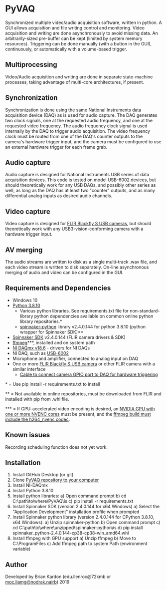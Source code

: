 # PyVAQ

Synchronized multiple video/audio acquisition software, written in python. A GUI allows acquisition and file writing control and monitoring. Video acquisition and writing are done asynchronously to avoid missing data. An arbitrarily-sized pre-buffer can be kept (limited by system memory resources). Triggering can be done manually (with a button in the GUI), continuously, or automatically with a volume-based trigger.

## Multiprocessing

Video/Audio acquisition and writing are done in separate state-machine processes, taking advantage of multi-core architectures, if present.

## Synchronization

Synchronization is done using the same National Instruments data acquisition device (DAQ) as is used for audio capture. The DAQ generates two clock signals, one at the requested audio frequency, and one at the requested video frequency. The audio frequency clock signal is used internally by the DAQ to trigger audio acquisition. The video frequency clock must be routed from one of the DAQ's counter outputs to the camera's hardware trigger input, and the camera must be configured to use an external hardware trigger for each frame grab.

## Audio capture

Audio capture is designed for National Instruments USB series of data acquisition devices. This code is tested on model USB-6002 devices, but should theoretically work for any USB DAQs, and possibly other series as well, as long as the DAQ has at least two "counter" outputs, and as many differential analog inputs as desired audio channels.

## Video capture

Video capture is designed for [FLIR Blackfly S USB cameras](https://www.flir.com/products/blackfly-s-usb3/?vertical=machine+vision&segment=iis), but should theoretically work with any USB3-vision-conforming camera with a hardware trigger input.

## AV merging

The audio streams are written to disk as a single multi-track .wav file, and each video stream is written to disk separately. On-line asynchronous merging of audio and video can be configured in the GUI.

## Requirements and Dependencies

 - Windows 10
 - [Python 3.8.10](https://www.python.org/downloads/release/python-3810/)
   - Various python libraries. See requirements.txt file for non-standard-library python dependencies available on common online python library repositories.\*
   - [spinnaker-python](https://www.flir.com/support-center/iis/machine-vision/downloads/spinnaker-sdk-and-firmware-download/) library v2.4.0.144 for python 3.8.10 (python wrapper for Spinnaker SDK)\*\*
 - [Spinnaker SDK](https://www.flir.com/support-center/iis/machine-vision/downloads/spinnaker-sdk-and-firmware-download/) v2.4.0.144 (FLIR camera drivers & SDK)
 - [ffmpeg](https://ffmpeg.org/)\*\*\*, installed and on system path
 - [NI DAQmx v18.6](https://www.ni.com/en-us/support/downloads/drivers/download.ni-daqmx.html#291872) - drivers for NI DAQs
 - NI DAQ, such as [USB-6002](https://www.ni.com/docs/en-US/bundle/usb-6002-specs/resource/374371a.pdf)
 - Microphone and amplifier, connected to analog input on DAQ
 - One or more [FLIR Blackfly S USB camera](https://www.flir.com/products/blackfly-s-usb3/?vertical=machine+vision&segment=iis) or other FLIR camera with a similar interface
   - [Cable to connect camera GPIO port to DAQ for hardware triggering](https://www.flir.com/products/hirose-hr10-6-pin-circular-connector/)

\* = Use pip install -r requirements.txt to install

\*\* = Not available in online repositories, must be downloaded from FLIR and installed with pip from .whl file.

\*\*\* = If GPU-accelerated video encoding is desired, an [NVIDIA GPU with one or more NVENC cores](https://developer.nvidia.com/video-encode-and-decode-gpu-support-matrix-new) must be present, and the [ffmpeg build must include the h264_nvenc codec](https://www.gyan.dev/ffmpeg/builds/).
## Known issues

Recording scheduling function does not yet work.

## Installation

1. Install GitHub Desktop (or git)
2. Clone [PyVAQ repository to your computer](https://github.com/GoldbergLab/PyVAQ)
3. Install NI-DAQmx
4. Install Python 3.8.10
5. Install python libraries:
	a) Open command prompt
	b) cd C:\path\to\where\PyVAQ\is
	c) pip install -r requirements.txt
6. Install Spinnaker SDK (version 2.4.0.144 for x64 Windows)
	a) Select the "Application Development" installation profile when prompted
8. Install Spinnaker python library (version 2.4.0.144 for CPython 3.8.10, x64 Windows):
	a) Unzip spinnaker-python
	b) Open command prompt
	c) cd C:\path\to\where\unzipped\spinnaker-python\is
	d) pip install spinnaker_python-2.4.0.144-cp38-cp38-win_amd64.whl
9. Install ffmpeg with GPU support
	a) Unzip ffmpeg
	b) Move to C:\ProgramFiles
	c) Add ffmpeg path to system Path (environment variable)

## Author

Developed by Brian Kardon (edu.llenroc@72kmb or moc.liamg@nodrak.nairb) 2019
